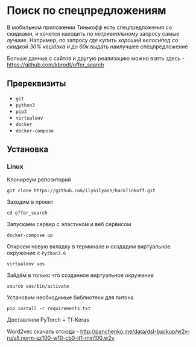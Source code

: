 # Поиск по спецпредложениям

В мобильном приложении *Тинькофф* есть спецпредложения со скидками, и хочется находить по *нетривиальному* запросу самые *лучшие*.
Например, по запросу *где купить хороший велосипед со скидкой 30% кешбэка и до 60к* выдать наилучшее спецпредложение

Больше данных с сайтов и другую реализацию можно взять здесь - https://github.com/kbrodt/offer_search

## Пререквизиты

- `git`
- `python3`
- `pip3`
- `virtualenv`
- `docker`
- `docker-compose`

## Установка

### Linux

Клониреум репозиторий

```[bash]
git clone https://github.com/ilyailyash/hackTinkoff.git
```

Заходим в проект

```[bash]
cd offer_search
```

Запускаем сервер с эластиком и веб сервисом

```[bash]
docker-compose up
```

Откроем новую вкладку в терминале и создадим виртуальное окружение с `Python3.6`

```[bash]
virtualenv vos
```

Зайдём в только что созданное виртуальное окружение

```[bash]
source vos/bin/activate
```

Установим необходимые библиотеки для питона

```[bash]
pip install -r requirements.txt
```
Доставляем PyTorch + Tf-Keras

Word2vec скачать отсюда - http://panchenko.me/data/dsl-backup/w2v-ru/all.norm-sz100-w10-cb0-it1-min100.w2v


